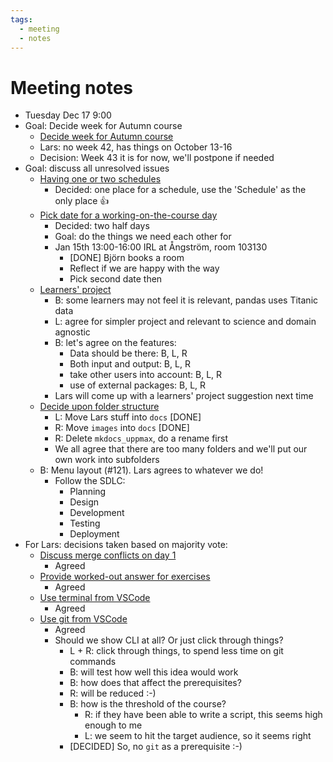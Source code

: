 ```yaml
---
tags:
  - meeting
  - notes
---
```


# Meeting notes

- Tuesday Dec 17 9:00
- Goal: Decide week for Autumn course
    - [Decide week for Autumn course](https://github.com/UPPMAX/programming_formalisms/issues/140)
    - Lars: no week 42, has things on October 13-16
    - Decision: Week 43 it is for now, we'll postpone if needed
- Goal: discuss all unresolved issues
    - [Having one or two schedules](https://github.com/UPPMAX/programming_formalisms/issues/85)
        - Decided: one place for a schedule, use the 'Schedule' as the only place :+1:
    - [Pick date for a working-on-the-course day](https://github.com/UPPMAX/programming_formalisms/issues/96)
        - Decided: two half days
        - Goal: do the things we need each other for
        - Jan 15th 13:00-16:00 IRL at Ångström, room 103130
            - [DONE] Björn books a room
            - Reflect if we are happy with the way
            - Pick second date then
    - [Learners' project](https://github.com/UPPMAX/programming_formalisms/issues/123)
        - B: some learners may not feel it is relevant,
          pandas uses Titanic data
        - L: agree for simpler project and relevant to science and domain agnostic
        - B: let's agree on the features:
            - Data should be there: B, L, R
            - Both input and output: B, L, R
            - take other users into account: B, L, R
            - use of external packages: B, L, R
        - Lars will come up with a learners' project suggestion
          next time
    - [Decide upon folder structure](https://github.com/UPPMAX/programming_formalisms/issues/139)
        - L: Move Lars stuff into `docs` [DONE]
        - R: Move `images` into `docs` [DONE]
        - R: Delete `mkdocs_uppmax`, do a rename first
        - We all agree that there are too many folders and
          we'll put our own work into subfolders
    - B: Menu layout (#121). Lars agrees to whatever we do!
        - Follow the SDLC:
            - Planning
            - Design
            - Development
            - Testing
            - Deployment
- For Lars: decisions taken based on majority vote:
    - [Discuss merge conflicts on day 1](https://github.com/UPPMAX/programming_formalisms/issues/93)
        - Agreed
    - [Provide worked-out answer for exercises](https://github.com/UPPMAX/programming_formalisms/issues/84)
        - Agreed
    - [Use terminal from VSCode](https://github.com/UPPMAX/programming_formalisms/issues/83)
        - Agreed
    - [Use git from VSCode](https://github.com/UPPMAX/programming_formalisms/issues/82)
        - Agreed
        - Should we show CLI at all? Or just click through things?
            - L + R: click through things, to spend less time on git commands
            - B: will test how well this idea would work
            - B: how does that affect the prerequisites?
            - R: will be reduced :-)
            - B: how is the threshold of the course?
                - R: if they have been able to write a script, this
                  seems high enough to me
                - L: we seem to hit the target audience, so it
                  seems right
            - [DECIDED] So, no `git` as a prerequisite :-)

